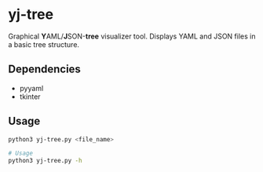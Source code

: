 # yj-tree
Graphical **Y**AML/**J**SON-**tree** visualizer tool. Displays YAML and JSON files in a basic tree structure.

## Dependencies
* pyyaml
* tkinter

## Usage
```bash
python3 yj-tree.py <file_name>

# Usage
python3 yj-tree.py -h
```
